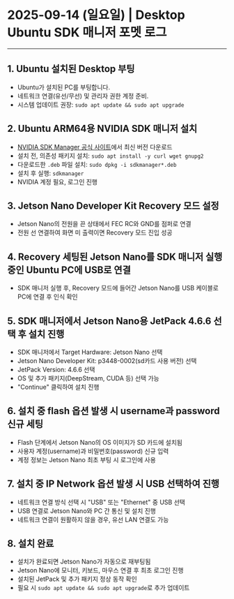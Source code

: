 # 2025-09-14 (일요일) | Desktop Ubuntu SDK 매니저 포멧 로그

---
## 1. Ubuntu 설치된 Desktop 부팅
- Ubuntu가 설치된 PC를 부팅합니다.
- 네트워크 연결(유선/무선) 및 관리자 권한 계정 준비.
- 시스템 업데이트 권장: `sudo apt update && sudo apt upgrade`

## 2. Ubuntu ARM64용 NVIDIA SDK 매니저 설치
- [NVIDIA SDK Manager 공식 사이트](https://developer.nvidia.com/nvidia-sdk-manager)에서 최신 버전 다운로드
- 설치 전, 의존성 패키지 설치: `sudo apt install -y curl wget gnupg2`
- 다운로드한 `.deb` 파일 설치: `sudo dpkg -i sdkmanager*.deb`
- 설치 후 실행: `sdkmanager`
- NVIDIA 계정 필요, 로그인 진행

## 3. Jetson Nano Developer Kit Recovery 모드 설정
- Jetson Nano의 전원을 끈 상태에서 FEC RC와 GND를 점퍼로 연결
- 전원 선 연결하여 화면 미 출력이면 Recovery 모드 진입 성공

## 4. Recovery 세팅된 Jetson Nano를 SDK 매니저 실행 중인 Ubuntu PC에 USB로 연결
- SDK 매니저 실행 후, Recovery 모드에 들어간 Jetson Nano를 USB 케이블로 PC에 연결 후 인식 확인

## 5. SDK 매니저에서 Jetson Nano용 JetPack 4.6.6 선택 후 설치 진행
- SDK 매니저에서 Target Hardware: Jetson Nano 선택
- Jetson Nano Developer Kit: p3448-0002(sd카드 사용 버전) 선택
- JetPack Version: 4.6.6 선택
- OS 및 추가 패키지(DeepStream, CUDA 등) 선택 가능
- "Continue" 클릭하여 설치 진행

## 6. 설치 중 flash 옵션 발생 시 username과 password 신규 세팅
- Flash 단계에서 Jetson Nano의 OS 이미지가 SD 카드에 설치됨
- 사용자 계정(username)과 비밀번호(password) 신규 입력
- 계정 정보는 Jetson Nano 최초 부팅 시 로그인에 사용

## 7. 설치 중 IP Network 옵션 발생 시 USB 선택하여 진행
- 네트워크 연결 방식 선택 시 "USB" 또는 "Ethernet" 중 USB 선택
- USB 연결로 Jetson Nano와 PC 간 통신 및 설치 진행
- 네트워크 연결이 원활하지 않을 경우, 유선 LAN 연결도 가능

## 8. 설치 완료
- 설치가 완료되면 Jetson Nano가 자동으로 재부팅됨
- Jetson Nano에 모니터, 키보드, 마우스 연결 후 최초 로그인 진행
- 설치된 JetPack 및 추가 패키지 정상 동작 확인
- 필요 시 `sudo apt update && sudo apt upgrade`로 추가 업데이트